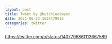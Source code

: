 ```yaml
--- 
layout: post 
title: Tweet by @butchieodwyer 
date: 2021-06-23 1624479915 
categories: twitter 
--- 
```

https://twitter.com/o/status/1407796861113667589